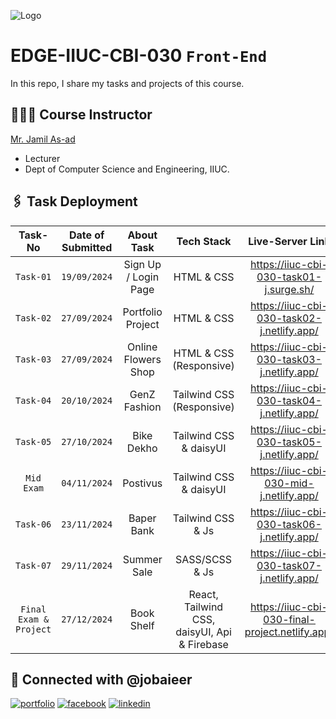 ![Logo](https://i.ibb.co.com/sjv4wWc/EDGE.png)

# EDGE-IIUC-CBI-030 `Front-End`

In this repo, I share my tasks and projects of this course.

## 👨🏻‍🏫 Course Instructor

[Mr. Jamil As-ad](https://github.com/jamiliiuc)

- Lecturer
- Dept of Computer Science and Engineering, IIUC.

## 🖇️ Task Deployment

|        Task-No         | Date of Submitted |      About Task      |                  Tech Stack                  |                Live-Server Link                 |
| :--------------------: | :---------------: | :------------------: | :------------------------------------------: | :---------------------------------------------: |
|       `Task-01`        |   `19/09/2024`    | Sign Up / Login Page |                  HTML & CSS                  |     https://iiuc-cbi-030-task01-j.surge.sh/     |
|       `Task-02`        |   `27/09/2024`    |  Portfolio Project   |                  HTML & CSS                  |   https://iiuc-cbi-030-task02-j.netlify.app/    |
|       `Task-03`        |   `27/09/2024`    | Online Flowers Shop  |           HTML & CSS (Responsive)            |   https://iiuc-cbi-030-task03-j.netlify.app/    |
|       `Task-04`        |   `20/10/2024`    |     GenZ Fashion     |          Tailwind CSS (Responsive)           |   https://iiuc-cbi-030-task04-j.netlify.app/    |
|       `Task-05`        |   `27/10/2024`    |      Bike Dekho      |            Tailwind CSS & daisyUI            |   https://iiuc-cbi-030-task05-j.netlify.app/    |
|       `Mid Exam`       |   `04/11/2024`    |       Postivus       |            Tailwind CSS & daisyUI            |     https://iiuc-cbi-030-mid-j.netlify.app/     |
|       `Task-06`        |   `23/11/2024`    |      Baper Bank      |              Tailwind CSS & Js               |   https://iiuc-cbi-030-task06-j.netlify.app/    |
|       `Task-07`        |   `29/11/2024`    |     Summer Sale      |                SASS/SCSS & Js                |   https://iiuc-cbi-030-task07-j.netlify.app/    |
| `Final Exam & Project` |   `27/12/2024`    |      Book Shelf      | React, Tailwind CSS, daisyUI, Api & Firebase | https://iiuc-cbi-030-final-project.netlify.app/ |

## 🔗 Connected with @jobaieer

[![portfolio](https://img.shields.io/badge/my_portfolio-000?style=for-the-badge&logo=ko-fi&logoColor=white)](https://jobaieer.surge.sh)
[![facebook](https://img.shields.io/badge/facebook-316FF6?style=for-the-badge&logo=facebook&logoColor=white)](https://facebook.com/jobaieerofficial)
[![linkedin](https://img.shields.io/badge/linkedin-0A66C2?style=for-the-badge&logo=linkedin&logoColor=white)](https://www.linkedin.com/in/jobaieer)
